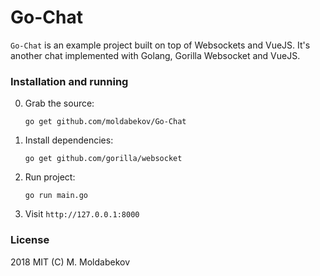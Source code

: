 # Go-Chat

`Go-Chat` is an example project built on top of Websockets and VueJS. It's another chat implemented with Golang, Gorilla Websocket and VueJS.

### Installation and running
0. Grab the source:

   `go get github.com/moldabekov/Go-Chat`
   
1. Install dependencies:

   `go get github.com/gorilla/websocket`

2. Run project:

   `go run main.go`

3. Visit `http://127.0.0.1:8000`

### License

2018 MIT (C) M. Moldabekov
